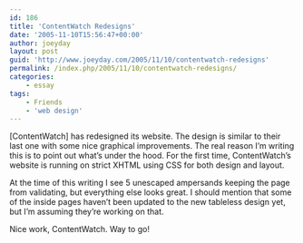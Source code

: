 ```yaml
---
id: 186
title: 'ContentWatch Redesigns'
date: '2005-11-10T15:56:47+00:00'
author: joeyday
layout: post
guid: 'http://www.joeyday.com/2005/11/10/contentwatch-redesigns'
permalink: /index.php/2005/11/10/contentwatch-redesigns/
categories:
    - essay
tags:
    - Friends
    - 'web design'
---
```


\[ContentWatch\] has redesigned its website. The design is similar to their last one with some nice graphical improvements. The real reason I’m writing this is to point out what’s under the hood. For the first time, ContentWatch’s website is running on strict XHTML using CSS for both design and layout.

At the time of this writing I see 5 unescaped ampersands keeping the page from validating, but everything else looks great. I should mention that some of the inside pages haven’t been updated to the new tableless design yet, but I’m assuming they’re working on that.

Nice work, ContentWatch. Way to go!